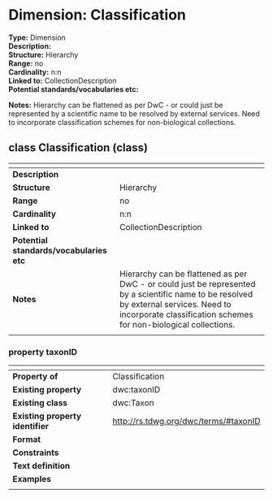 **Dimension:** Classification  
======
**Type:** Dimension  
**Description:**  
**Structure:**	Hierarchy  
**Range:**	no  
**Cardinality:**	n:n  
**Linked to:**	CollectionDescription  
**Potential standards/vocabularies etc:**  

**Notes:** Hierarchy can be flattened as per DwC - or could just be represented by a scientific name to be resolved by external services.
Need to incorporate classification schemes for non-biological collections.	

## class Classification (class)

| <!-- --> | <!-- --> |
| ---- | ---- |
| **Description** |  |
| **Structure** | Hierarchy |
| **Range** | no |
| **Cardinality** | n:n |
| **Linked to** | CollectionDescription |
| **Potential standards/vocabularies etc** | |
| **Notes** | Hierarchy can be flattened as per DwC - or could just be represented by a scientific name to be resolved by external services. Need to incorporate classification schemes for non-biological collections. |
| <!-- --> | <!-- --> |

### property taxonID

| <!-- --> | <!-- --> |
| ---- | ---- |
| **Property of** | Classification |
| **Existing property** | dwc:taxonID |
| **Existing class** | dwc:Taxon |
| **Existing property identifier** | http://rs.tdwg.org/dwc/terms/#taxonID |
| **Format** |  |
| **Constraints** |  |
| **Text definition** |  |
| **Examples** |  |
| <!-- --> | <!-- --> |
 
